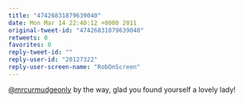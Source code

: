 ```yaml
---
title: "47426831879639040"
date: Mon Mar 14 22:40:12 +0000 2011
original-tweet-id: "47426831879639040"
retweets: 0
favorites: 0
reply-tweet-id: ""
reply-user-id: "20127322"
reply-user-screen-name: "RobOnScreen"
---
```

<a href="https://twitter.com/mrcurmudgeonly">@mrcurmudgeonly</a> by the way, glad you found yourself a lovely lady!
